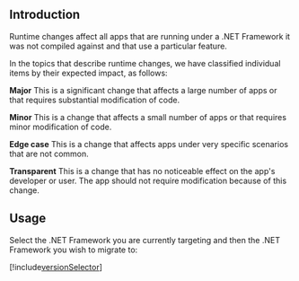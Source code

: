 ## Introduction
Runtime changes affect all apps that are running under a .NET Framework it was not compiled against and that use a particular feature.

In the topics that describe runtime changes, we have classified individual items by their expected impact, as follows:

**Major**
This is a significant change that affects a large number of apps or that requires substantial modification of code.

**Minor**
This is a change that affects a small number of apps or that requires minor modification of code.

**Edge case**
This is a change that affects apps under very specific scenarios that are not common.

**Transparent**
This is a change that has no noticeable effect on the app's developer or user. The app should not require modification because of this change.

## Usage
Select the .NET Framework you are currently targeting and then the .NET Framework you wish to migrate to:

[!include[versionSelector](./versionselector.md)]

